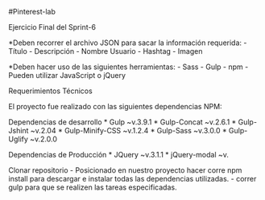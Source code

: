 #Pinterest-lab

Ejercicio Final del Sprint-6

*Deben recorrer el archivo JSON para sacar la información requerida:
	- Título
	- Descripción
	- Nombre Usuario
	- Hashtag
	- Imagen 

*Deben hacer uso de las siguientes herramientas:
	- Sass
	- Gulp
	- npm
	- Pueden utilizar JavaScript o jQuery	

Requerimientos Técnicos

El proyecto fue realizado con las siguientes dependencias NPM:

Dependencias de desarrollo 
	* Gulp ~v.3.9.1 
	* Gulp-Concat ~v.2.6.1 
	* Gulp-Jshint ~v.2.04 
	* Gulp-Minify-CSS ~v.1.2.4 
	* Gulp-Sass ~v.3.0.0 
	* Gulp-Uglify ~v.2.0.0

Dependencias de Producción 
	* JQuery ~v.3.1.1 
	* jQuery-modal ~v.

Clonar repositorio - Posicionado en nuestro proyecto hacer corre npm install para descargar e instalar todas las dependencias utilizadas. - correr gulp para que se realizen las tareas especificadas.	
